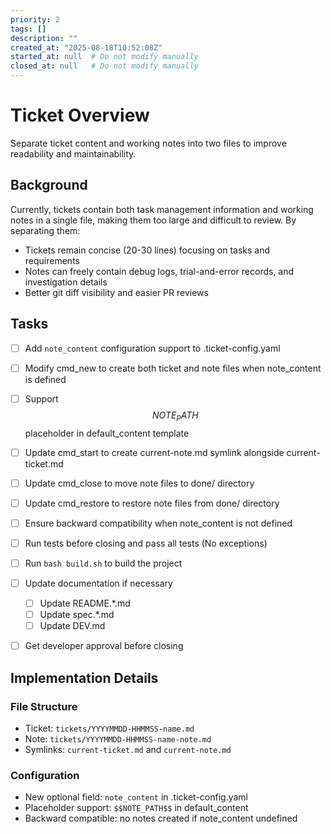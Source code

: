 ```yaml
---
priority: 2
tags: []
description: ""
created_at: "2025-08-18T10:52:08Z"
started_at: null  # Do not modify manually
closed_at: null   # Do not modify manually
---
```


# Ticket Overview

Separate ticket content and working notes into two files to improve readability and maintainability.

## Background
Currently, tickets contain both task management information and working notes in a single file, making them too large and difficult to review. By separating them:
- Tickets remain concise (20-30 lines) focusing on tasks and requirements
- Notes can freely contain debug logs, trial-and-error records, and investigation details
- Better git diff visibility and easier PR reviews


## Tasks

- [ ] Add `note_content` configuration support to .ticket-config.yaml
- [ ] Modify cmd_new to create both ticket and note files when note_content is defined
- [ ] Support $$NOTE_PATH$$ placeholder in default_content template
- [ ] Update cmd_start to create current-note.md symlink alongside current-ticket.md
- [ ] Update cmd_close to move note files to done/ directory
- [ ] Update cmd_restore to restore note files from done/ directory
- [ ] Ensure backward compatibility when note_content is not defined
- [ ] Run tests before closing and pass all tests (No exceptions)
- [ ] Run `bash build.sh` to build the project
- [ ] Update documentation if necessary
  - [ ] Update README.*.md
  - [ ] Update spec.*.md
  - [ ] Update DEV.md
- [ ] Get developer approval before closing


## Implementation Details

### File Structure
- Ticket: `tickets/YYYYMMDD-HHMMSS-name.md`
- Note: `tickets/YYYYMMDD-HHMMSS-name-note.md`
- Symlinks: `current-ticket.md` and `current-note.md`

### Configuration
- New optional field: `note_content` in .ticket-config.yaml
- Placeholder support: `$$NOTE_PATH$$` in default_content
- Backward compatible: no notes created if note_content undefined
